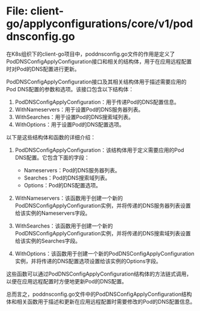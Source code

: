 # File: client-go/applyconfigurations/core/v1/poddnsconfig.go

在K8s组织下的client-go项目中，poddnsconfig.go文件的作用是定义了PodDNSConfigApplyConfiguration接口和相关的结构体，用于在应用远程配置时对Pod的DNS配置进行更新。

PodDNSConfigApplyConfiguration接口及其相关结构体用于描述需要应用的Pod DNS配置的参数和选项。该接口包含以下结构体：

1. PodDNSConfigApplyConfiguration：用于传递Pod的DNS配置信息。
2. WithNameservers：用于设置Pod的DNS服务器列表。
3. WithSearches：用于设置Pod的DNS搜索域列表。
4. WithOptions：用于设置Pod的DNS配置选项。

以下是这些结构体和函数的详细介绍：

1. PodDNSConfigApplyConfiguration：该结构体用于定义需要应用的Pod DNS配置。它包含下面的字段：
   - Nameservers：Pod的DNS服务器列表。
   - Searches：Pod的DNS搜索域列表。
   - Options：Pod的DNS配置选项。

2. WithNameservers：该函数用于创建一个新的PodDNSConfigApplyConfiguration实例，并将传递的DNS服务器列表设置给该实例的Nameservers字段。

3. WithSearches：该函数用于创建一个新的PodDNSConfigApplyConfiguration实例，并将传递的DNS搜索域列表设置给该实例的Searches字段。

4. WithOptions：该函数用于创建一个新的PodDNSConfigApplyConfiguration实例，并将传递的DNS配置选项设置给该实例的Options字段。

这些函数可以通过PodDNSConfigApplyConfiguration结构体的方法链式调用，以便在应用远程配置时方便地更新Pod的DNS配置。

总而言之，poddnsconfig.go文件中的PodDNSConfigApplyConfiguration结构体和相关函数用于描述和更新在应用远程配置时需要修改的Pod的DNS配置信息。

